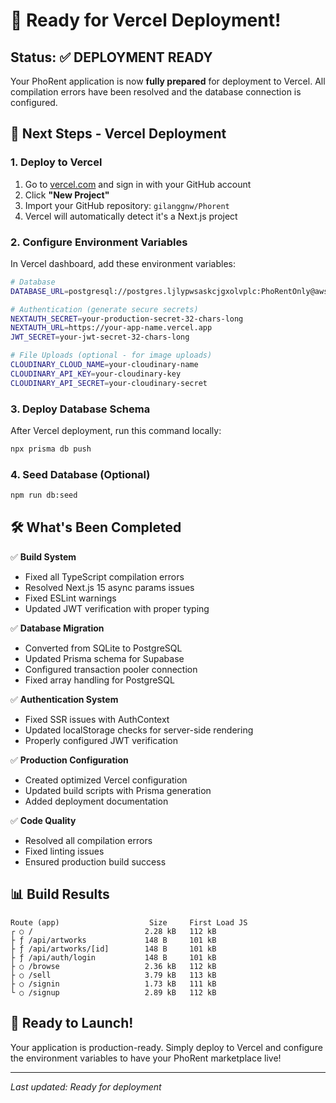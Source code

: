 # 🚀 Ready for Vercel Deployment!

## Status: ✅ DEPLOYMENT READY

Your PhoRent application is now **fully prepared** for deployment to Vercel. All compilation errors have been resolved and the database connection is configured.

## 🎯 Next Steps - Vercel Deployment

### 1. Deploy to Vercel
1. Go to [vercel.com](https://vercel.com) and sign in with your GitHub account
2. Click **"New Project"**
3. Import your GitHub repository: `gilanggnw/Phorent`
4. Vercel will automatically detect it's a Next.js project

### 2. Configure Environment Variables
In Vercel dashboard, add these environment variables:

```bash
# Database
DATABASE_URL=postgresql://postgres.ljlypwsaskcjgxolvplc:PhoRentOnly@aws-0-ap-southeast-1.pooler.supabase.com:6543/postgres?sslmode=require

# Authentication (generate secure secrets)
NEXTAUTH_SECRET=your-production-secret-32-chars-long
NEXTAUTH_URL=https://your-app-name.vercel.app
JWT_SECRET=your-jwt-secret-32-chars-long

# File Uploads (optional - for image uploads)
CLOUDINARY_CLOUD_NAME=your-cloudinary-name
CLOUDINARY_API_KEY=your-cloudinary-key
CLOUDINARY_API_SECRET=your-cloudinary-secret
```

### 3. Deploy Database Schema
After Vercel deployment, run this command locally:
```bash
npx prisma db push
```

### 4. Seed Database (Optional)
```bash
npm run db:seed
```

## 🛠️ What's Been Completed

✅ **Build System**
- Fixed all TypeScript compilation errors
- Resolved Next.js 15 async params issues
- Fixed ESLint warnings
- Updated JWT verification with proper typing

✅ **Database Migration**
- Converted from SQLite to PostgreSQL
- Updated Prisma schema for Supabase
- Configured transaction pooler connection
- Fixed array handling for PostgreSQL

✅ **Authentication System**
- Fixed SSR issues with AuthContext
- Updated localStorage checks for server-side rendering
- Properly configured JWT verification

✅ **Production Configuration**
- Created optimized Vercel configuration
- Updated build scripts with Prisma generation
- Added deployment documentation

✅ **Code Quality**
- Resolved all compilation errors
- Fixed linting issues
- Ensured production build success

## 📊 Build Results
```
Route (app)                    Size     First Load JS
┌ ○ /                         2.28 kB   112 kB
├ ƒ /api/artworks             148 B     101 kB
├ ƒ /api/artworks/[id]        148 B     101 kB
├ ƒ /api/auth/login           148 B     101 kB
├ ○ /browse                   2.36 kB   112 kB
├ ○ /sell                     3.79 kB   113 kB
├ ○ /signin                   1.73 kB   111 kB
└ ○ /signup                   2.89 kB   112 kB
```

## 🎉 Ready to Launch!

Your application is production-ready. Simply deploy to Vercel and configure the environment variables to have your PhoRent marketplace live!

---
*Last updated: Ready for deployment*

